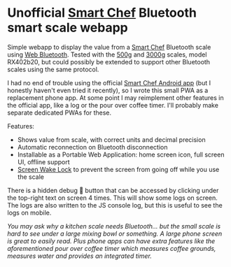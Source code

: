 # Unofficial [Smart Chef][1] Bluetooth smart scale webapp

Simple webapp to display the value from a [Smart Chef][1] Bluetooth scale using [Web Bluetooth][2]. Tested with the [500g][3] and [3000g][4] scales, model RX402b20, but could possibly be extended to support other Bluetooth scales using the same protocol.

I had no end of trouble using the official [Smart Chef Android app][5] (but I honestly haven't even tried it recently), so I wrote this small PWA as a replacement phone app. At some point I may reimplement other features in the official app, like a log or the pour over coffee timer. I'll probably make separate dedicated PWAs for these.

Features:

- Shows value from scale, with correct units and decimal precision
- Automatic reconnection on Bluetooth disconnection
- Installable as a Portable Web Application: home screen icon, full screen UI, offline support
- [Screen Wake Lock][6] to prevent the screen from going off while you use the scale

[1]: https://smartchef.me/
[2]: https://developer.mozilla.org/en-US/docs/Web/API/Web_Bluetooth_API
[3]: https://www.amazon.com/dp/B009LCM93O
[4]: https://www.amazon.com/dp/B009LCM90C
[5]: https://play.google.com/store/apps/details?id=com.reflex.ww.smartfoodscale&hl=en_US&gl=US
[6]: https://developer.mozilla.org/en-US/docs/Web/API/Screen_Wake_Lock_API

There is a hidden debug 🐞 button that can be accessed by clicking under the top-right text on screen 4 times. This will show some logs on screen. The logs are also written to the JS console log, but this is useful to see the logs on mobile.

_You may ask why a kitchen scale needs Bluetooth... but the small scale is hard to see under a large mixing bowl or something. A large phone screen is great to easily read. Plus phone apps can have extra features like the aforementioned pour over coffee timer which measures coffee grounds, measures water and provides an integrated timer._
